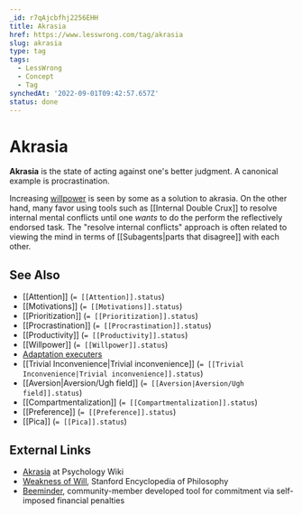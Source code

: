 ```yaml
---
_id: r7qAjcbfhj2256EHH
title: Akrasia
href: https://www.lesswrong.com/tag/akrasia
slug: akrasia
type: tag
tags:
  - LessWrong
  - Concept
  - Tag
synchedAt: '2022-09-01T09:42:57.657Z'
status: done
---
```


# Akrasia

**Akrasia** is the state of acting against one's better judgment. A canonical example is procrastination.

Increasing [willpower](https://www.lessestwrong.com/tag/willpower) is seen by some as a solution to akrasia. On the other hand, many favor using tools such as [[Internal Double Crux]] to resolve internal mental conflicts until one *wants* to do the perform the reflectively endorsed task. The "resolve internal conflicts" approach is often related to viewing the mind in terms of [[Subagents|parts that disagree]] with each other.

## See Also

- [[Attention]] (`= [[Attention]].status`)
- [[Motivations]] (`= [[Motivations]].status`)
- [[Prioritization]] (`= [[Prioritization]].status`)
- [[Procrastination]] (`= [[Procrastination]].status`)
- [[Productivity]] (`= [[Productivity]].status`)
- [[Willpower]] (`= [[Willpower]].status`)
- [Adaptation executers](https://wiki.lesswrong.com/wiki/Adaptation_executers)
- [[Trivial Inconvenience|Trivial inconvenience]] (`= [[Trivial Inconvenience|Trivial inconvenience]].status`)
- [[Aversion|Aversion/Ugh field]] (`= [[Aversion|Aversion/Ugh field]].status`)
- [[Compartmentalization]] (`= [[Compartmentalization]].status`)
- [[Preference]] (`= [[Preference]].status`)
- [[Pica]] (`= [[Pica]].status`)

## External Links

- [Akrasia](http://psychology.wikia.com/wiki/Akrasia) at Psychology Wiki
- [Weakness of Will](http://plato.stanford.edu/entries/weakness-will/), Stanford Encyclopedia of Philosophy
- [Beeminder](http://beeminder.com/), community-member developed tool for commitment via self-imposed financial penalties
